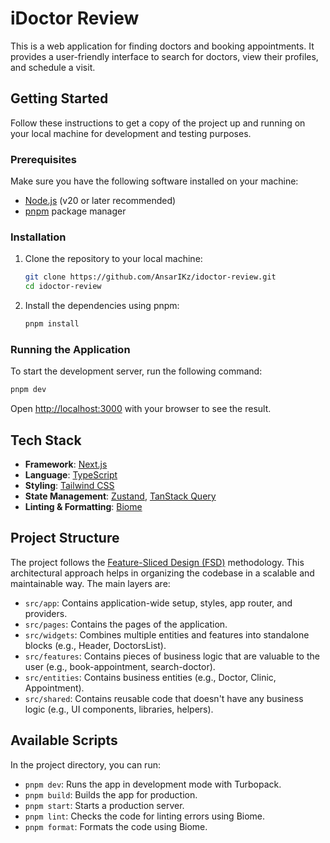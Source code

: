 # iDoctor Review

This is a web application for finding doctors and booking appointments. It provides a user-friendly interface to search for doctors, view their profiles, and schedule a visit.

## Getting Started

Follow these instructions to get a copy of the project up and running on your local machine for development and testing purposes.

### Prerequisites

Make sure you have the following software installed on your machine:

- [Node.js](https://nodejs.org/) (v20 or later recommended)
- [pnpm](https://pnpm.io/installation) package manager

### Installation

1.  Clone the repository to your local machine:

    ```bash
    git clone https://github.com/AnsarIKz/idoctor-review.git
    cd idoctor-review
    ```

2.  Install the dependencies using pnpm:

    ```bash
    pnpm install
    ```

### Running the Application

To start the development server, run the following command:

```bash
pnpm dev
```

Open [http://localhost:3000](http://localhost:3000) with your browser to see the result.

## Tech Stack

- **Framework**: [Next.js](https://nextjs.org/)
- **Language**: [TypeScript](https://www.typescriptlang.org/)
- **Styling**: [Tailwind CSS](https://tailwindcss.com/)
- **State Management**: [Zustand](https://github.com/pmndrs/zustand), [TanStack Query](https://tanstack.com/query/latest)
- **Linting & Formatting**: [Biome](https://biomejs.dev/)

## Project Structure

The project follows the [Feature-Sliced Design (FSD)](https://feature-sliced.design/) methodology. This architectural approach helps in organizing the codebase in a scalable and maintainable way. The main layers are:

- `src/app`: Contains application-wide setup, styles, app router, and providers.
- `src/pages`: Contains the pages of the application.
- `src/widgets`: Combines multiple entities and features into standalone blocks (e.g., Header, DoctorsList).
- `src/features`: Contains pieces of business logic that are valuable to the user (e.g., book-appointment, search-doctor).
- `src/entities`: Contains business entities (e.g., Doctor, Clinic, Appointment).
- `src/shared`: Contains reusable code that doesn't have any business logic (e.g., UI components, libraries, helpers).

## Available Scripts

In the project directory, you can run:

- `pnpm dev`: Runs the app in development mode with Turbopack.
- `pnpm build`: Builds the app for production.
- `pnpm start`: Starts a production server.
- `pnpm lint`: Checks the code for linting errors using Biome.
- `pnpm format`: Formats the code using Biome.

